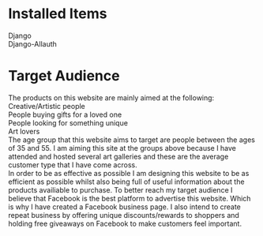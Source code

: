 # Installed Items

Django  
Django-Allauth

# Target Audience 
The products on this website are mainly aimed at the following:  
Creative/Artistic people  
People buying gifts for a loved one  
People looking for something unique  
Art lovers  
The age group that this website aims to target are people between the ages of 35 and 55. I am aiming this site at the groups above because I have attended and hosted several art galleries and these are the average customer type that I have come across.  
In order to be as effective as possible I am designing this website to be as efficient as possible whilst also being full of useful information about the products availiable to purchase. To better reach my target audience I believe that Facebook is the best platform to advertise this website. Which is why I have created a Facebook business page. I also intend to create repeat business by offering unique discounts/rewards to shoppers and holding free giveaways on Facebook to make customers feel important.
